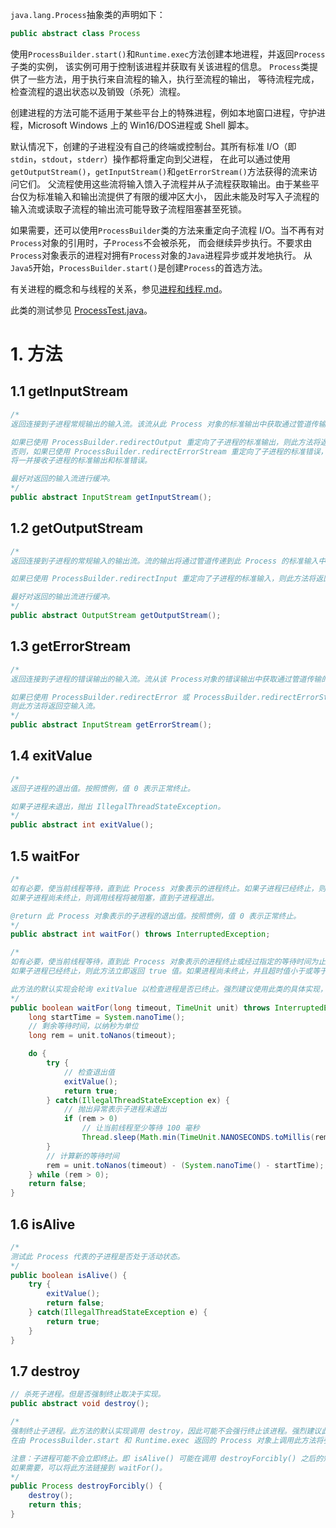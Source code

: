 `java.lang.Process`抽象类的声明如下：
```java
public abstract class Process
```
使用`ProcessBuilder.start()`和`Runtime.exec`方法创建本地进程，并返回`Process`子类的实例，
该实例可用于控制该进程并获取有关该进程的信息。 `Process`类提供了一些方法，用于执行来自流程的输入，执行至流程的输出，
等待流程完成，检查流程的退出状态以及销毁（杀死）流程。

创建进程的方法可能不适用于某些平台上的特殊进程，例如本地窗口进程，守护进程，Microsoft Windows 上的 Win16/DOS进程或 Shell 脚本。

默认情况下，创建的子进程没有自己的终端或控制台。其所有标准 I/O（即`stdin`，`stdout`，`stderr`）操作都将重定向到父进程，
在此可以通过使用`getOutputStream()`，`getInputStream()`和`getErrorStream()`方法获得的流来访问它们。
父流程使用这些流将输入馈入子流程并从子流程获取输出。由于某些平台仅为标准输入和输出流提供了有限的缓冲区大小，
因此未能及时写入子流程的输入流或读取子流程的输出流可能导致子流程阻塞甚至死锁。

如果需要，还可以使用`ProcessBuilder`类的方法来重定向子流程 I/O。当不再有对`Process`对象的引用时，子`Process`不会被杀死，
而会继续异步执行。不要求由`Process`对象表示的进程对拥有`Process`对象的`Java`进程异步或并发地执行。
从`Java5`开始，`ProcessBuilder.start()`是创建`Process`的首选方法。

有关进程的概念和与线程的关系，参见[进程和线程.md][pt]。

此类的测试参见 [ProcessTest.java][test]。

# 1. 方法

## 1.1 getInputStream
```java
/*
返回连接到子进程常规输出的输入流。该流从此 Process 对象的标准输出中获取通过管道传输的数据。

如果已使用 ProcessBuilder.redirectOutput 重定向了子进程的标准输出，则此方法将返回空输入流。
否则，如果已使用 ProcessBuilder.redirectErrorStream 重定向了子进程的标准错误，则此方法返回的输入流
将一并接收子进程的标准输出和标准错误。

最好对返回的输入流进行缓冲。
*/
public abstract InputStream getInputStream();
```

## 1.2 getOutputStream
```java
/*
返回连接到子进程的常规输入的输出流。流的输出将通过管道传递到此 Process 的标准输入中。

如果已使用 ProcessBuilder.redirectInput 重定向了子进程的标准输入，则此方法将返回空输出流。

最好对返回的输出流进行缓冲。
*/
public abstract OutputStream getOutputStream();
```

## 1.3 getErrorStream
```java
/*
返回连接到子进程的错误输出的输入流。流从该 Process对象的错误输出中获取通过管道传输的数据。

如果已使用 ProcessBuilder.redirectError 或 ProcessBuilder.redirectErrorStream 重定向了子进程的标准错误，
则此方法将返回空输入流。
*/
public abstract InputStream getErrorStream();
```

## 1.4 exitValue
```java
/*
返回子进程的退出值。按照惯例，值 0 表示正常终止。

如果子进程未退出，抛出 IllegalThreadStateException。
*/
public abstract int exitValue();
```

## 1.5 waitFor
```java
/*
如有必要，使当前线程等待，直到此 Process 对象表示的进程终止。如果子进程已经终止，则此方法立即返回。
如果子进程尚未终止，则调用线程将被阻塞，直到子进程退出。

@return 此 Process 对象表示的子进程的退出值。按照惯例，值 0 表示正常终止。
*/
public abstract int waitFor() throws InterruptedException;

/*
如有必要，使当前线程等待，直到此 Process 对象表示的进程终止或经过指定的等待时间为止。
如果子进程已经终止，则此方法立即返回 true 值。如果进程尚未终止，并且超时值小于或等于零，则此方法立即返回 false 值。

此方法的默认实现会轮询 exitValue 以检查进程是否已终止。强烈建议使用此类的具体实现，以更有效的实现覆盖此方法。
*/
public boolean waitFor(long timeout, TimeUnit unit) throws InterruptedException {
    long startTime = System.nanoTime();
    // 剩余等待时间，以纳秒为单位
    long rem = unit.toNanos(timeout);

    do {
        try {
            // 检查退出值
            exitValue();
            return true;
        } catch(IllegalThreadStateException ex) {
            // 抛出异常表示子进程未退出
            if (rem > 0)
                // 让当前线程至少等待 100 毫秒
                Thread.sleep(Math.min(TimeUnit.NANOSECONDS.toMillis(rem) + 1, 100));
        }
        // 计算新的等待时间
        rem = unit.toNanos(timeout) - (System.nanoTime() - startTime);
    } while (rem > 0);
    return false;
}
```

## 1.6 isAlive
```java
/*
测试此 Process 代表的子进程是否处于活动状态。
*/
public boolean isAlive() {
    try {
        exitValue();
        return false;
    } catch(IllegalThreadStateException e) {
        return true;
    }
}
```

## 1.7 destroy
```java
// 杀死子进程。但是否强制终止取决于实现。
public abstract void destroy();

/*
强制终止子进程。此方法的默认实现调用 destroy，因此可能不会强行终止该进程。强烈建议此类的具体实现用兼容的实现重写此方法。
在由 ProcessBuilder.start 和 Runtime.exec 返回的 Process 对象上调用此方法将强制终止该进程。

注意：子进程可能不会立即终止。即 isAlive() 可能在调用 destroyForcibly() 之后的短时间内返回 true。
如果需要，可以将此方法链接到 waitFor()。
*/
public Process destroyForcibly() {
    destroy();
    return this;
}
```


[pt]: 进程和线程.md
[test]: ../../../test/java_/lang/ProcessTest.java
